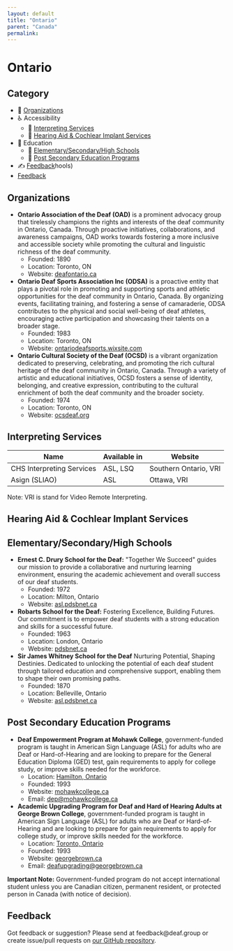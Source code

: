 ```yaml
---
layout: default
title: "Ontario"
parent: "Canada"
permalink:
---
```

# Ontario
## Category
- 🏢 [Organizations](#organizations)
- ♿ Accessibility
  - 💬 [Interpreting Services](#interpreting-services)
  - 🦻 [Hearing Aid & Cochlear Implant Services](#hearing-aid-&-cochlear-impant-services)
- 📖 Education
    - 🏫 [Elementary/Secondary/High Schools](#elementarysecondaryhigh-schools)
    - 🏫 [Post Secondary Education Programs](#post-secondary-education-programs)
- ✍️ [Feedback](#feedback)hools)
- [Feedback](#feedback)

## Organizations

- **Ontario Association of the Deaf (OAD)** is a prominent advocacy group that tirelessly champions the rights and interests of the deaf community in Ontario, Canada. Through proactive initiatives, collaborations, and awareness campaigns, OAD works towards fostering a more inclusive and accessible society while promoting the cultural and linguistic richness of the deaf community.
  - Founded: 1890
  - Location: Toronto, ON
  - Website: [deafontario.ca](https://www.deafontario.ca/)
- **Ontario Deaf Sports Association Inc (ODSA)** is a proactive entity that plays a pivotal role in promoting and supporting sports and athletic opportunities for the deaf community in Ontario, Canada. By organizing events, facilitating training, and fostering a sense of camaraderie, ODSA contributes to the physical and social well-being of deaf athletes, encouraging active participation and showcasing their talents on a broader stage.
  - Founded: 1983
  - Location: Toronto, ON
  - Website: [ontariodeafsports.wixsite.com](https://ontariodeafsports.wixsite.com/odsa/)
- **Ontario Cultural Society of the Deaf (OCSD)** is a vibrant organization dedicated to preserving, celebrating, and promoting the rich cultural heritage of the deaf community in Ontario, Canada. Through a variety of artistic and educational initiatives, OCSD fosters a sense of identity, belonging, and creative expression, contributing to the cultural enrichment of both the deaf community and the broader society.
  - Founded: 1974
  - Location: Toronto, ON
  - Website: [ocsdeaf.org](https://ocsdeaf.org/)

## Interpreting Services

| Name | Available in | Website |
|------|--------------|---------|
| CHS Interpreting Services | ASL, LSQ | Southern Ontario, VRI | [chs.ca](https://www.chs.ca/service/chs-interpreting-services) |
| Asign (SLIAO) | ASL | Ottawa, VRI | [asign.ca](https://asign.ca/) |

Note: VRI is stand for Video Remote Interpreting.

## Hearing Aid & Cochlear Implant Services

## Elementary/Secondary/High Schools

- **Ernest C. Drury School for the Deaf:** "Together We Succeed" guides our mission to provide a collaborative and nurturing learning environment, ensuring the academic achievement and overall success of our deaf students.
  - Founded: 1972
  - Location: Milton, Ontario
  - Website: [asl.pdsbnet.ca](https://asl.pdsbnet.ca/schools/ernest-c-drury-school-for-the-deaf/)
- **Robarts School for the Deaf:** Fostering Excellence, Building Futures. Our commitment is to empower deaf students with a strong education and skills for a successful future.
  - Founded: 1963
  - Location: London, Ontario
  - Website: [pdsbnet.ca](https://pdsbnet.ca/en/schools/robarts/)
- **Sir James Whitney School for the Deaf** Nurturing Potential, Shaping Destinies. Dedicated to unlocking the potential of each deaf student through tailored education and comprehensive support, enabling them to shape their own promising paths.
  - Founded: 1870
  - Location: Belleville, Ontario
  - Website: [asl.pdsbnet.ca](https://asl.pdsbnet.ca/schools/sir-james-whitney-school-for-the-deaf/)

## Post Secondary Education Programs

- **Deaf Empowerment Program at Mohawk College**, government-funded program is taught in American Sign Language (ASL) for adults who are Deaf or Hard-of-Hearing and are looking to prepare for the General Education Diploma (GED) test, gain requirements to apply for college study, or improve skills needed for the workforce. 
  - Location: [Hamilton, Ontario](https://www.google.com/maps/place/Mohawk+College/@43.2386914,-79.8906974,17z/data=!3m2!4b1!5s0x882c9b1066b83ab9:0x7b9bc544845145ef!4m6!3m5!1s0x882c9b0f091045c1:0x5cc59dd1633a1496!8m2!3d43.2386914!4d-79.8881225!16zL20vMDF4MzZ6?entry=ttu)
  - Founded: 1993
  - Website: [mohawkcollege.ca](https://www.mohawkcollege.ca/programs/get-prepared-for-college/academic-upgrading/deaf-empowerment-program)
  - Email: [dep@mohawkcollege.ca](mailto:dep@mohawkcollege.ca)
- **Academic Upgrading Program for Deaf and Hard of Hearing Adults at George Brown College**, government-funded program is taught in American Sign Language (ASL) for adults who are Deaf or Hard-of-Hearing and are looking to prepare for gain requirements to apply for college study, or improve skills needed for the workforce. 
  - Location: [Toronto, Ontario](https://www.google.com/maps/place/George+Brown+College+-+St.+James+Campus+-+A+Building/@43.6512977,-79.3728163,17z/data=!3m2!4b1!5s0x89d4cb309269a7db:0x2963d560ac10d54b!4m6!3m5!1s0x89d4cb308d8c451f:0x2a2d39cb9b79ac42!8m2!3d43.6512977!4d-79.3702414!16s%2Fg%2F11c1wjw7lp?entry=ttu)
  - Founded: 1993
  - Website: [georgebrown.ca](https://www.georgebrown.ca/programs/academic-upgrading-program-for-deaf-and-hard-of-hearing-adults-program-a752)
  - Email: [deafupgrading@georgebrown.ca](mailto:deafupgrading@georgebrown.ca)

**Important Note:** Government-funded program do not accept international student unless you are Canadian citizen, permanent resident, or protected person in Canada (with notice of decision).


## Feedback
Got feedback or suggestion? Please send at <!-- fsdvwqs -->feed<!-- asdzxcwqe -->back<!-- zndoasdifg -->@<!-- dsafasdf  -->deaf.<!-- bncjdhsatuy -->group or create issue/pull requests on [our GitHub repository](https://github.com/BatteryDie/resources.deaf.group).